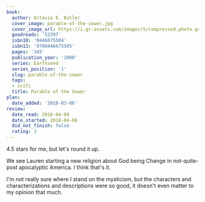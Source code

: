 ```yaml
---
book:
  author: Octavia E. Butler
  cover_image: parable-of-the-sower.jpg
  cover_image_url: https://i.gr-assets.com/images/S/compressed.photo.goodreads.com/books/1442169447l/52397._SY475_.jpg
  goodreads: '52397'
  isbn10: '0446675504'
  isbn13: '9780446675505'
  pages: '345'
  publication_year: '2000'
  series: Earthseed
  series_position: '1'
  slug: parable-of-the-sower
  tags:
  - scifi
  title: Parable of the Sower
plan:
  date_added: '2018-03-06'
review:
  date_read: 2018-04-09
  date_started: 2018-04-06
  did_not_finish: false
  rating: 3
---
```


4.5 stars for me, but let's round it up.

We see Lauren starting a new religion about God being Change in not-quite-post apocalyptic America. I think that's it.

I'm not really sure where I stand on the mysticism, but the characters and characterizations and descriptions were so good, it doesn't even matter to my opinion that much.
